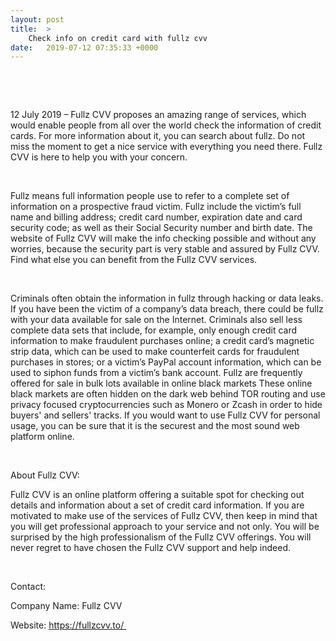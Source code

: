 ```yaml
---
layout: post
title:  >
    Check info on credit card with fullz cvv
date:   2019-07-12 07:35:33 +0000
---
```




 

 

12 July 2019 – Fullz CVV proposes an amazing range of services, which would enable people from all over the world check the information of credit cards. For more information about it, you can search about fullz. Do not miss the moment to get a nice service with everything you need there. Fullz CVV is here to help you with your concern.

 

Fullz means full information people use to refer to a complete set of information on a prospective fraud victim. Fullz include the victim’s full name and billing address; credit card number, expiration date and card security code; as well as their Social Security number and birth date. The website of Fullz CVV will make the info checking possible and without any worries, because the security part is very stable and assured by Fullz CVV. Find what else you can benefit from the Fullz CVV services.

 

Criminals often obtain the information in fullz through hacking or data leaks. If you have been the victim of a company’s data breach, there could be fullz with your data available for sale on the Internet. Criminals also sell less complete data sets that include, for example, only enough credit card information to make fraudulent purchases online; a credit card’s magnetic strip data, which can be used to make counterfeit cards for fraudulent purchases in stores; or a victim’s PayPal account information, which can be used to siphon funds from a victim’s bank account. Fullz are frequently offered for sale in bulk lots available in online black markets These online black markets are often hidden on the dark web behind TOR routing and use privacy focused cryptocurrencies such as Monero or Zcash in order to hide buyers' and sellers' tracks. If you would want to use Fullz CVV for personal usage, you can be sure that it is the securest and the most sound web platform online.

 

About Fullz CVV:

Fullz CVV is an online platform offering a suitable spot for checking out details and information about a set of credit card information. If you are motivated to make use of the services of Fullz CVV, then keep in mind that you will get professional approach to your service and not only. You will be surprised by the high professionalism of the Fullz CVV offerings. You will never regret to have chosen the Fullz CVV support and help indeed.

 

Contact:

Company Name: Fullz CVV

Website: https://fullzcvv.to/ 
